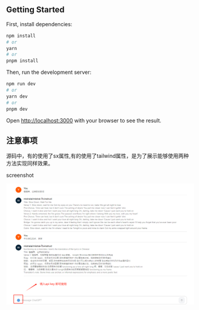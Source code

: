 ## Getting Started


First, install dependencies:
```bash
npm install
# or 
yarn
# or
pnpm install
```
Then, run the development server:

```bash
npm run dev
# or
yarn dev
# or
pnpm dev
```

Open [http://localhost:3000](http://localhost:3000) with your browser to see the result.


## 注意事项

源码中，有的使用了sx属性,有的使用了tailwind属性，是为了展示能够使用两种方法实现同样效果。

screenshot

![alt text](1717422846094.jpg)

